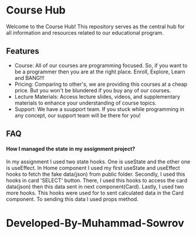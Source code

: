 
# Course Hub

Welcome to the Course Hub! This repository serves as the central hub for all information and resources related to our educational program.


## Features

- Course: All of our courses are programming focused. So, if you want to be a programmer then you are at the right place. Enroll, Explore, Learn and BANG!!!  
- Pricing: Comparing to other's, we are providing this courses at a cheap price. But you won't be blundered if you buy any of our courses.
- Lecture Materials: Access lecture slides, videos, and supplementary materials to enhance your understanding of course topics.
- Support: We have a suupport team. If you stuck while programming in any concept, our support team will be there for you!



## FAQ

#### How I managed the state in my assignment project?

In my assignment I used two state hooks. One is useState and the other one is useEffect. In Home component I used my first useState and useEffect hooks to fetch the fake data(json) from public folder. Secondly, I used this hooks in card 'SELECT' button. There, I used this hooks to access the card data(json) then this data sent in next component(Card). Lastly, I used two more hooks. This hooks were used for to sent calculated data in the Card component. To sending this data I used props method.


# Developed-By-Muhammad-Sowrov
